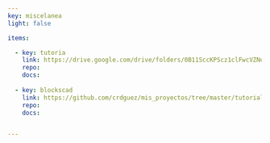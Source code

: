 ```yaml
---
key: miscelanea
light: false

items:

  - key: tutoria
    link: https://drive.google.com/drive/folders/0B11SccKPScz1clFwcVZNeTA4czQ?usp=sharing
    repo:
    docs:
    
  - key: blockscad    
    link: https://github.com/crdguez/mis_proyectos/tree/master/tutorial_blockscad
    repo:
    docs:


---
```


